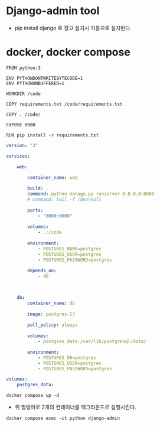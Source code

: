 # Django-admin tool
- pip install django 로 장고 설치시 자동으로 설치된다.
# docker, docker compose
``` docker
FROM python:3

ENV PYTHONDONTWRITEBYTECODE=1
ENV PYTHONUNBUFFERED=1

WORKDIR /code

COPY requirements.txt /code/requirements.txt

COPY . /code/

EXPOSE 8000

RUN pip install -r requirements.txt
```
``` yml
version: "3"

services:

	web:

		container_name: web
		
		build: .
		command: python manage.py runserver 0.0.0.0:8000
		# command: tail -f /dev/null
		
		ports:
			- "8000:8000"
		
		volumes:
			- .:/code
		
		environment:
			- POSTGRES_NAME=postgres
			- POSTGRES_USER=postgres
			- POSTGRES_PASSWORD=postgres
		
		depends_on:
			- db

  

	db:
		container_name: db
		
		image: postgres:13
		
		pull_policy: always
		
		volumes:
			- postgres_data:/var/lib/postgresql/data/

		environment:
			- POSTGRES_DB=postgres
			- POSTGRES_USER=postgres
			- POSTGRES_PASSWORD=postgres

volumes:
	postgres_data:
```
```
docker compose up -d
```
- 위 명령어로 2개의 컨테이너를 백그라운드로 실행시킨다.
```
docker compose exec -it python django-admin
```